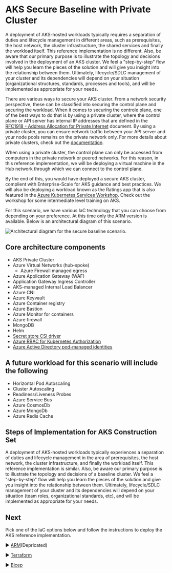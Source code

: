# AKS Secure Baseline with Private Cluster

A deployment of AKS-hosted workloads typically requires a separation of duties and lifecycle management in different areas, such as prerequisites, the host network, the cluster infrastructure, the shared services and finally the workload itself. This reference implementation is no different. Also, be aware that our primary purpose is to illustrate the topology and decisions involved in the deployment of an AKS cluster. We feel a "step-by-step" flow will help you learn the pieces of the solution and will give you insight into the relationship between them. Ultimately, lifecycle/SDLC management of your cluster and its dependencies will depend on your situation (organizational structures, standards, processes and tools), and will be implemented as appropriate for your needs.

There are various ways to secure your AKS cluster. From a network security perspective, these can be classified into securing the control plane and securing the workload. When it comes to securing the controle plane, one of the best ways to do that is by using a private cluster, where the control plane or API server has internal IP addresses that are defined in the [RFC1918 - Address Allocation for Private Internet](https://datatracker.ietf.org/doc/html/rfc1918) document. By using a private cluster, you can ensure network traffic between your API server and your node pools remains on the private network only. For more details about private clusters, check out the [documentation](https://docs.microsoft.com/azure/aks/private-clusters). 

When using a private cluster, the control plane can only be accessed from computers in the private network or peered networks. For this reason, in this reference implementation, we will be deploying a virtual machine in the Hub network through which we can connect to the control plane.

By the end of this, you would have deployed a secure AKS cluster, complient with Enterprise-Scale for AKS guidance and best practices. We will also be deploying a workload known as the Ratings app that is also featured in the [Azure Kubernetes Services Workshop](https://docs.microsoft.com/en-us/learn/modules/aks-workshop/). Check out the workshop for some intermediate level training on AKS.

For this scenario, we have various IaC technology that you can choose from depending on your preference. At this time only the ARM version is available. Below is an architectural diagram of this scenario.

![Architectural diagram for the secure baseline scenario.](./media/AKS-private-cluster-scenario.jpg)

## Core architecture components
* AKS Private Cluster
* Azure Virtual Networks (hub-spoke)
  * Azure Firewall managed egress
* Azure Application Gateway (WAF)
* Application Gateway Ingress Controller
* AKS-managed Internal Load Balancer
* Azure CNI
* Azure Keyvault
* Azure Container registry
* Azure Bastion
* Azure Monitor for containers
* Azure firewall
* MongoDB 
* Helm
* [Secret store CSI driver](https://docs.microsoft.com/azure/aks/csi-secrets-store-driver)
* [Azure RBAC for Kubernetes Authorization](https://docs.microsoft.com/azure/aks/manage-azure-rbac)
* [Azure Active Directory pod-managed identities](https://docs.microsoft.com/azure/aks/use-azure-ad-pod-identity)

## A future workload for this scenario will include the following 
* Horizontal Pod Autoscaling
* Cluster Autoscaling
* Readiness/Liveness Probes
* Azure Service Bus
* Azure CosmosDb
* Azure MongoDb
* Azure Redis Cache

## Steps of Implementation for AKS Construction Set

A deployment of AKS-hosted workloads typically experiences a separation of duties and lifecycle management in the area of prerequisites, the host network, the cluster infrastructure, and finally the workload itself. This reference implementation is similar. Also, be aware our primary purpose is to illustrate the topology and decisions of a baseline cluster. We feel a "step-by-step" flow will help you learn the pieces of the solution and give you insight into the relationship between them. Ultimately, lifecycle/SDLC management of your cluster and its dependencies will depend on your situation (team roles, organizational standards, etc), and will be implemented as appropriate for your needs.

## Next
Pick one of the IaC options below and follow the instructions to deploy the AKS reference implementation.

:arrow_forward: [ARM](./ARM)(Depricated)

:arrow_forward: [Terraform](./Terraform)

:arrow_forward: [Bicep](./Bicep)
